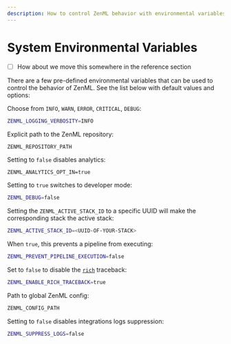 ```yaml
---
description: How to control ZenML behavior with environmental variables
---
```


# System Environmental Variables

* [ ] How about we move this somewhere in the reference section

There are a few pre-defined environmental variables that can be used to control the behavior of ZenML. See the list below with default values and options:

Choose from `INFO`, `WARN`, `ERROR`, `CRITICAL`, `DEBUG`:

```bash
ZENML_LOGGING_VERBOSITY=INFO
```

Explicit path to the ZenML repository:

```bash
ZENML_REPOSITORY_PATH
```

Setting to `false` disables analytics:

```
ZENML_ANALYTICS_OPT_IN=true
```

Setting to `true` switches to developer mode:

```bash
ZENML_DEBUG=false
```

Setting the `ZENML_ACTIVE_STACK_ID` to a specific UUID will make the corresponding stack the active stack:

```bash
ZENML_ACTIVE_STACK_ID=<UUID-OF-YOUR-STACK>
```

When `true`, this prevents a pipeline from executing:

```bash
ZENML_PREVENT_PIPELINE_EXECUTION=false
```

Set to `false` to disable the [`rich`](https://github.com/Textualize/rich) traceback:

```bash
ZENML_ENABLE_RICH_TRACEBACK=true
```

Path to global ZenML config:

```bash
ZENML_CONFIG_PATH
```

Setting to `false` disables integrations logs suppression:

```bash
ZENML_SUPPRESS_LOGS=false
```
